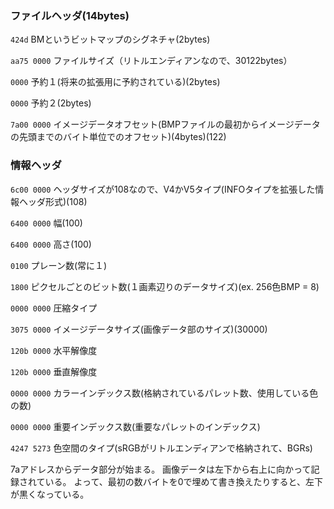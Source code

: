 ### ファイルヘッダ(14bytes)

`424d` BMというビットマップのシグネチャ(2bytes)

`aa75 0000` ファイルサイズ（リトルエンディアンなので、30122bytes）

`0000` 予約１(将来の拡張用に予約されている)(2bytes)

`0000` 予約２(2bytes)

`7a00 0000` イメージデータオフセット(BMPファイルの最初からイメージデータの先頭までのバイト単位でのオフセット)(4bytes)(122)


### 情報ヘッダ

`6c00 0000` ヘッダサイズが108なので、V4かV5タイプ(INFOタイプを拡張した情報ヘッダ形式)(108)

`6400 0000` 幅(100)

`6400 0000` 高さ(100)

`0100` プレーン数(常に１)

`1800` ピクセルごとのビット数(１画素辺りのデータサイズ)(ex. 256色BMP = 8)

`0000 0000` 圧縮タイプ

`3075 0000` イメージデータサイズ(画像データ部のサイズ)(30000)

`120b 0000` 水平解像度

`120b 0000` 垂直解像度

`0000 0000` カラーインデックス数(格納されているパレット数、使用している色の数)

`0000 0000` 重要インデックス数(重要なパレットのインデックス)

`4247 5273` 色空間のタイプ(sRGBがリトルエンディアンで格納されて、BGRs)


7aアドレスからデータ部分が始まる。
画像データは左下から右上に向かって記録されている。
よって、最初の数バイトを0で埋めて書き換えたりすると、左下が黒くなっている。
